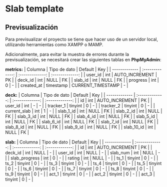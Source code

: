 # Slab template

## Previsualización
Para previsualizar el proyecto se tiene que hacer uso de un servidor local, utilizando herramientas como XAMPP o MAMP. 

Adicionalmente, para evitar la muestra de errores durante la previsualización, se necesitará crear las siguientes tablas en **PhpMyAdmin**:


**metrics:**
  | Columna | Tipo de dato | Default | Key |
| ------------- | :-------------: | :-------------: | :-------------: |
| user_id  | int  | AUTO_INCREMENT | PK |
| deck_id  | int | NULL | FK |
| slab_id  | int  | NULL | FK |
| progress  | int  | 0 | - |
| created_at  | timestamp | CURRENT_TIMESTAMP  | - |


**deck:**
  | Columna | Tipo de dato | Default | Key |
| ------------- | :-------------: | :-------------: | :-------------: |
| id  | int  | AUTO_INCREMENT  | PK |
| user_id  | int | - | - |
| tracker_1  | tinyint  | 0  | - |
| tracker_2  | tinyint  | 0  | - |
| current_slab  | int  | 1  | - |
| slab_1_id  | int  | NULL | FK |
| slab_2_id  | int  | NULL | FK |
| slab_3_id  | int  | NULL | FK |
| slab_4_id  | int  | NULL | FK |
| slab_5_id  | int  | NULL | FK |
| slab_6_id  | int  | NULL | FK |
| slab_7_id  | int  | NULL | FK |
| slab_8_id  | int  | NULL | FK |
| slab_9_id  | int  | NULL | FK |
| slab_10_id  | int  | NULL | FK |


**slab:**
 | Columna | Tipo de dato | Default | Key |
| ------------- | :-------------: | :-------------: | :-------------: |
| id  | int  | AUTO_INCREMENT  | PK |
| deck_id  | int  | NULL  | - |
| user_id  | int | NULL | - |
| slab_num  | int  | NULL  | - |
| slab_progress  | int  | 0  | - |
| rating  | int  | NULL  | - |
| ts_1  | tinyint  | 0 | - |
| ts_2  | tinyint  | 0 | - |
| ts_3  | tinyint  | 0 | - |
| ts_4  | tinyint  | 0 | - |
| ts_5  | tinyint  | 0 | - |
| ts_6  | tinyint  | 0 | - |
| ts_7  | tinyint  | 0 | - |
| ts_8  | tinyint  | 0 | - |
| ts_9  | tinyint  | 0 | - |
| act_1  | tinyint  | 0 | - |
| act_2  | tinyint  | 0 | - |
| act_3  | tinyint  | 0 | - |
